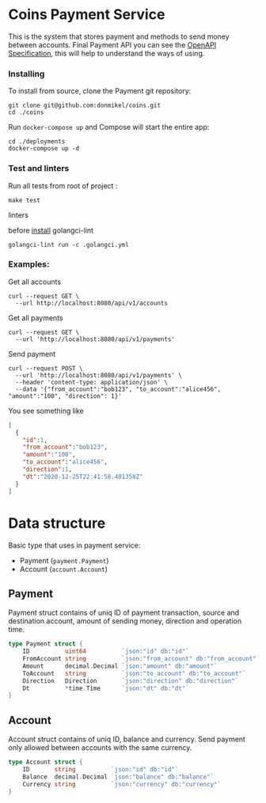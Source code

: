# Coins Payment Service

This is the system that stores payment and methods to send money between accounts. Final Payment API  you can see the [OpenAPI Specification](https://github.com/donmikel/coins/-/blob/master/api/coins-openapi.yaml),
this will help to understand the ways of using.

### Installing

To install from source, clone the Payment git repository:

```shell script
git clone git@github.com:donmikel/coins.git
cd ./coins
```

Run `docker-compose up` and Compose will start the entire app:

```shell script
cd ./deployments
docker-compose up -d
```

### Test and linters

Run all tests from root of project :

```shell script
make test
```

linters

before [install](https://golangci-lint.run/usage/install/#local-installation) golangci-lint 
```shell script
golangci-lint run -c .golangci.yml
```

### Examples:

Get all accounts 

```shell script
curl --request GET \
  --url http://localhost:8080/api/v1/accounts
```

Get all payments

```shell script
curl --request GET \
  --url 'http://localhost:8080/api/v1/payments'
```

Send payment

```shell script
curl --request POST \
  --url 'http://localhost:8080/api/v1/payments' \
  --header 'content-type: application/json' \
  --data '{"from_account":"bob123", "to_account":"alice456", "amount":"100", "direction": 1}'
```

You see something like

```json
[
  {
    "id":1,
    "from_account":"bob123",
    "amount":"100",
    "to_account":"alice456",
    "direction":1,
    "dt":"2020-12-25T22:41:58.401358Z"
  }
]
```

# Data structure

Basic type that uses in payment service:
 - Payment (`payment.Payment`)
 - Account (`account.Account`)

## Payment

Payment struct contains of uniq ID of payment transaction, source and destination account, amount of sending money, direction and operation time.

```go
type Payment struct {
	ID          uint64          `json:"id" db:"id"`
	FromAccount string          `json:"from_account" db:"from_account"`
	Amount      decimal.Decimal `json:"amount" db:"amount"`
	ToAccount   string          `json:"to_account" db:"to_account"`
	Direction   Direction       `json:"direction" db:"direction"`
	Dt          *time.Time      `json:"dt" db:"dt"`
}
```

## Account

Account struct contains of uniq ID, balance and currency.
Send payment only allowed between accounts with the same currency.
```go
type Account struct {
	ID       string          `json:"id" db:"id"`
	Balance  decimal.Decimal `json:"balance" db:"balance"`
	Currency string          `json:"currency" db:"currency"`
}
```
